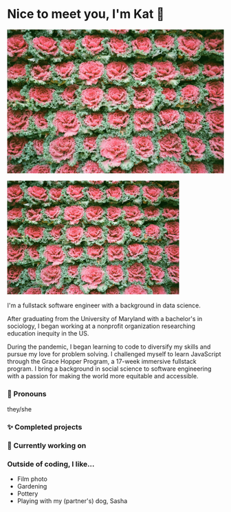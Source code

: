 # Nice to meet you, I'm Kat 👋

![Wall of cabbages in Shanghai, China](/public/cabbages.jpg)

<img src="/public/cabbages.jpg" alt="Wall of cabbages in Shanghai, China" width="400" id="cabbages"/>

I'm a fullstack software engineer with a background in data science.

After graduating from the University of Maryland with a bachelor's in sociology, I began working at a nonprofit organization researching education inequity in the US.

During the pandemic, I began learning to code to diversify my skills and pursue my love for problem solving. I challenged myself to learn JavaScript through the Grace Hopper Program, a 17-week immersive fullstack program. I bring a background in social science to software engineering with a passion for making the world more equitable and accessible.

### :blossom: Pronouns
they/she

### :sparkles: Completed projects

### 🌱 Currently working on

### Outside of coding, I like...
* Film photo
* Gardening
* Pottery
* Playing with my (partner's) dog, Sasha

<!--

Here are some ideas to get you started:

- 🔭 I’m currently working on ...
- 🌱 I’m currently learning ...
- 👯 I’m looking to collaborate on ...
- 🤔 I’m looking for help with ...
- 💬 Ask me about ...
- 📫 How to reach me: ...
-
- ⚡ Fun fact: dog & cat lover, leaning toward dogs (don't tell my cats!)

-->
